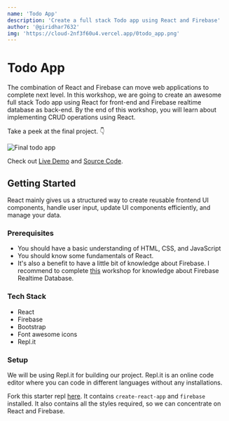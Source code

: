 ```yaml
---
name: 'Todo App'
description: 'Create a full stack Todo app using React and Firebase'
author: '@giridhar7632'
img: 'https://cloud-2nf3f60u4.vercel.app/0todo_app.png'
---
```


# Todo App

The combination of React and Firebase can move web applications to complete next level. In this workshop, we are going to create an awesome full stack Todo app using React for front-end and Firebase realtime database as back-end. By the end of this workshop, you will learn about implementing CRUD operations using React. 

Take a peek at the final project. :point_down:

![Final todo app](https://cloud-2nf3f60u4.vercel.app/0todo_app.png)

Check out [Live Demo]() and [Source Code]().

## Getting Started

React mainly gives us a structured way to create reusable frontend UI components, handle user input, update UI components efficiently, and manage your data. 

### Prerequisites

- You should have a basic understanding of HTML, CSS, and JavaScript
- You should know some fundamentals of React.
- It's also a benefit to have a little bit of knowledge about Firebase. I recommend to complete [this]() workshop for knowledge about Firebase Realtime Database.

### Tech Stack 

- React
- Firebase
- Bootstrap
- Font awesome icons
- Repl.it

### Setup

We will be using Repl.it for building our project. Repl.it is an online code editor where you can code in different languages without any installations.

Fork this starter repl [here](). It contains `create-react-app` and `firebase` installed. It also contains all the styles required, so we can concentrate on React and Firebase.


